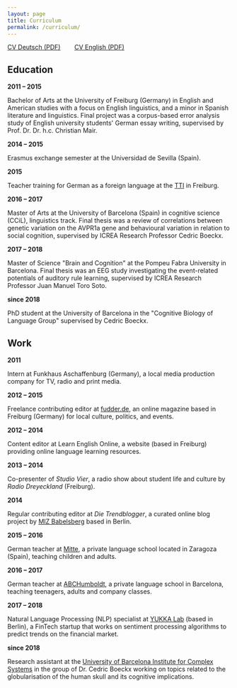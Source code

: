 ```yaml
---
layout: page
title: Curriculum
permalink: /curriculum/
---
```


<a title="Tabellarischer Lebenslauf" href="https://ss259.files.wordpress.com/2018/06/tabellarischer-lebenslauf.pdf">CV Deutsch (PDF)</a>        <a title="Stefanie Sturm CV English July 2018" href="https://ss259.files.wordpress.com/2018/06/stefanie-sturm-cv-english-july-2018.pdf">CV English (PDF)</a>
<h2><strong>Education</strong></h2>
<strong>2011 – 2015</strong>

Bachelor of Arts at the University of Freiburg (Germany) in English and American studies with a focus on English linguistics, and a minor in Spanish literature and linguistics. Final project was a corpus-based error analysis study of English university students' German essay writing, supervised by Prof. Dr. Dr. h.c. Christian Mair.

<strong>2014 – 2015 </strong>

Erasmus exchange semester at the Universidad de Sevilla (Spain).

<strong>2015</strong>

Teacher training for German as a foreign language at the <a href="http://www.daf-lehrer.de">TTI</a> in Freiburg.

<strong>2016 – 2017</strong>

Master of Arts at the University of Barcelona (Spain) in cognitive science (CCiL), linguistics track. Final thesis was a review of correlations between genetic variation on the AVPR1a gene and behavioural variation in relation to social cognition, supervised by ICREA Research Professor Cedric Boeckx.

<strong>2017 – 2018</strong>

Master of Science "Brain and Cognition" at the Pompeu Fabra University in Barcelona. Final thesis was an EEG study investigating the event-related potentials of auditory rule learning, supervised by ICREA Research Professor Juan Manuel Toro Soto.

<strong>since 2018</strong>

PhD student at the University of Barcelona in the "Cognitive Biology of Language Group" supervised by Cedric Boeckx.
<h2>Work</h2>
<strong>2011</strong>

Intern at Funkhaus Aschaffenburg (Germany), a local media production company for TV, radio and print media.

<strong>2012 – 2015 </strong>

Freelance contributing editor at <a href="http://www.fudder.de">fudder.de</a>, an online magazine based in Freiburg (Germany) for local culture, politics, and events.

<strong>2012 – 2014</strong>

Content editor at Learn English Online, a website (based in Freiburg) providing online language learning resources.

<strong>2013 – 2014 </strong>

Co-presenter of <em>Studio Vier</em>, a radio show about student life and culture by <em>Radio Dreyeckland</em> (Freiburg).

<strong>2014</strong>

Regular contributing editor at <em>Die Trendblogger</em>, a curated online blog project by <a href="https://www.miz-babelsberg.de">MIZ Babelsberg</a> based in Berlin.

<strong>2015 – 2016</strong>

German teacher at <a href="http://www.mitte.es" target="_blank" rel="noopener">Mitte</a>, a private language school located in Zaragoza (Spain), teaching children and adults.

<strong>2016 – 2017</strong>

German teacher at <a href="http://www.abchumboldt.com" target="_blank" rel="noopener">ABCHumboldt</a>, a private language school in Barcelona, teaching teenagers, adults and company classes.

<strong>2017 – 2018 </strong>

Natural Language Processing (NLP) specialist at <a href="https://www.yukkalab.com">YUKKA Lab</a> (based in Berlin), a FinTech startup that works on sentiment processing algorithms to predict trends on the financial market.

<strong>since 2018</strong>

Research assistant at the <a href="http://ubics.ub.edu" target="_blank" rel="noopener">University of Barcelona Institute for Complex Systems</a> in the group of Dr. Cedric Boeckx working on topics related to the globularisation of the human skull and its cognitive implications.